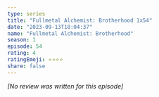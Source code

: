 ```yaml
---
type: series
title: "Fullmetal Alchemist: Brotherhood 1x54"
date: "2023-09-13T18:04:37"
name: "Fullmetal Alchemist: Brotherhood"
season: 1
episode: 54
rating: 4
ratingEmoji: ⭐️⭐️⭐️⭐️
share: false
---
```


_[No review was written for this episode]_
